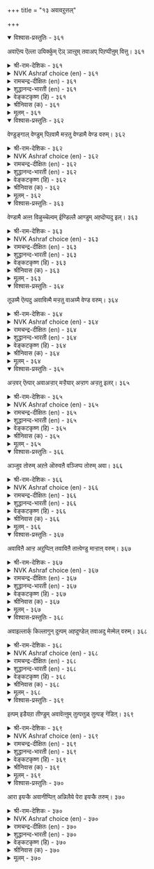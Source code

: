 +++
title = "१३ अवावऱुत्तल्"

+++


<details open><summary>विश्वास-प्रस्तुतिः - ३६१</summary>

अवाऎऩ्प ऎल्ला उयिर्क्कुम् ऎञ् ञाऩ्ऱुम्
तवाअप् पिऱप्पीऩुम् वित्तु। ३६१
</details>

<details><summary>श्री-राम-देशिकः - ३६१</summary>

अनुस्यूतं प्रवृत्तस्य सर्वदा सर्वजन्तुषु ।  
संसारमय दुःखस्य बीजमाशेत्युदीर्यते ॥ ३६१॥
</details>

<details><summary>NVK Ashraf choice (en) - ३६१</summary>

०३६१
Desire, they say, is the seed of ceaseless birth
For all things living at all times.
(P.S. Sundaram)
</details>

<details><summary>रामचन्द्र-दीक्षितः (en) - ३६१</summary>

361\. 'avā' eṉpa-'ellā uyirkkum, eñ ñāṉṟum,  
tavāap piṟappu īṉum vittu'.

361\. The learned say desire is the eternal seed of life.  
</details>

<details><summary>शुद्धानन्द-भारती (en) - ३६१</summary>

1\. அவாஎன்ப எல்லா உயிர்க்கும் எஞ்ஞான்றும்  
தவாஅப் பிறப்பீனும் வித்து.  
Desire to all, always is seed  
From which ceaseless births proceed.        361  
</details>

<details><summary>वेङ्कटकृष्ण (हि) - ३६१</summary>

361
सर्व जीव को सर्वदा, तृष्णा-बीज अचूक ।  
पैदा करता है वही, जन्म-मरण की हूक ॥
</details>

<details><summary>श्रीनिवास (क) - ३६१</summary>

361. ऎल्ला जीविगळिगू ऎल्ल कालगळल्लियू तप्पदॆ उण्टागुत्तिरुव हुट्टिन व्यर्थगळिगॆल्ल आसॆये बीजवॆन्दु ज्ञानिगळु
हेळुवरु.

</details>

<details><summary>मूलम् - ३६१</summary>

अवाऎऩ्प ऎल्ला उयिर्क्कुम् ऎञ् ञाऩ्ऱुम्
तवाअप् पिऱप्पीऩुम् वित्तु। ३६१
</details>

<details open><summary>विश्वास-प्रस्तुतिः - ३६२</summary>

वेण्डुङ्गाल् वेण्डुम् पिऱवामै मऱ्ऱतु
वेण्डामै वेण्ड वरुम्। ३६२
</details>

<details><summary>श्री-राम-देशिकः - ३६२</summary>

लभ्यतां जन्मराहित्यं लब्धव्यं किञ्चिदस्ति चेत् ।  
तदपि प्राप्यते सर्व वस्तुनैराश्य बुद्धितः ॥ ३६२॥
</details>

<details><summary>NVK Ashraf choice (en) - ३६२</summary>

०३६२
Must you desire, desire freedom from birth.
That comes only by desiring desirelessness.
(Satguru Subramuniyaswami)
</details>

<details><summary>रामचन्द्र-दीक्षितः (en) - ३६२</summary>

362\. vēṇṭuṅkāl, vēṇṭum piṟavāmai; maṟṟu atu  
vēṇṭāmai vēṇṭa, varum.

362\. Do you long for anything? Long for not being born again; this you can achieve if you cease your desires.  
</details>

<details><summary>शुद्धानन्द-भारती (en) - ३६२</summary>

2\. வேண்டுங்கால் வேண்டும் பிறவாமை மற்றது  
வேண்டாமை வேண்ட வரும்.  
If long thou must, long for non-birth  
It comes by longing no more for earth.        362  
</details>

<details><summary>वेङ्कटकृष्ण (हि) - ३६२</summary>

362
जन्म-नाश की चाह हो, यदि होनी है चाह ।  
चाह-नाश की चाह से, पूरी हो वह चाह ॥
</details>

<details><summary>श्रीनिवास (क) - ३६२</summary>

362. ऒब्बनु बयसुवुदारॆ, हुट्टिल्लद स्थितियन्नु बयसबेकु; आशॆगळन्नु हरिदुकॊळ्ळुवुदरिन्द अदु लभ्यवागुवुदु.

</details>

<details><summary>मूलम् - ३६२</summary>

वेण्डुङ्गाल् वेण्डुम् पिऱवामै मऱ्ऱतु
वेण्डामै वेण्ड वरुम्। ३६२
</details>

<details open><summary>विश्वास-प्रस्तुतिः - ३६३</summary>

वेण्डामै अऩ्ऩ विऴुच्चॆल्वम् ईण्डिल्लै
आण्डुम् अह्दॊप्पदु इल्। ३६३
</details>

<details><summary>श्री-राम-देशिकः - ३६३</summary>

निराशासदृशं श्रेष्ठं वित्तं नास्रि जगत्तले ।  
लोकान्तरेऽपि तत्तुल्यं वस्तु लब्धुं न शक्र्यते ॥ ३६३॥
</details>

<details><summary>NVK Ashraf choice (en) - ३६३</summary>

०३६३
No greater fortune here than not to yearn, 
And none to excel it hereafter too!
(P.S. Sundaram)
</details>

<details><summary>रामचन्द्र-दीक्षितः (en) - ३६३</summary>

363\. vēṇṭāmai aṉṉa viḻuc celvam īṇṭu illai;  
yāṇṭum aḵtu oppatu il.

363\. There is no greater possession than freedom from desire either here or in the world beyond.  
</details>

<details><summary>शुद्धानन्द-भारती (en) - ३६३</summary>

3\. வேண்டாமை அன்ன விழுச்செல்வம் ஈண்டில்லை  
யாண்டும் அஃதொப்பது இல்.  
No such wealth is here and there  
As peerless wealth of non-desire.        363  
</details>

<details><summary>वेङ्कटकृष्ण (हि) - ३६३</summary>

363
तृष्णा-त्याग सदृश नहीं, यहाँ श्रेष्ठ धन-धाम ।  
स्वर्ग-धाम में भी नहीं, उसके सम धन-धाम ॥
</details>

<details><summary>श्रीनिवास (क) - ३६३</summary>

363. आशॆयन्नु हरिदुकॊळ्ळुवुदक्किन्त अमूल्यवाद सिरि ई लोकदल्लि इल्ल; बेरॆ ऎल्लू (पर लोकदल्लियू) अदक्कॆ
ऎणियादुदु इल्ल.

</details>

<details><summary>मूलम् - ३६३</summary>

वेण्डामै अऩ्ऩ विऴुच्चॆल्वम् ईण्डिल्लै
आण्डुम् अह्दॊप्पदु इल्। ३६३
</details>

<details open><summary>विश्वास-प्रस्तुतिः - ३६४</summary>

तूउय्मै ऎऩ्पदु अवाविऩ्मै मऱ्ऱतु
वाअय्मै वेण्ड वरुम्। ३६४
</details>

<details><summary>श्री-राम-देशिकः - ३६४</summary>

आशाविरहितावस्था मोक्ष इत्युच्यते बुधैः ।  
अवस्था सापि तत्त्वस्य ब्रह्मणो भजनाद्भवेत् ॥ ३६४॥
</details>

<details><summary>NVK Ashraf choice (en) - ३६४</summary>

०३६४
Purity is freedom from yearning
And that comes of seeking Truth. *
(P.S. Sundaram)
</details>

<details><summary>रामचन्द्र-दीक्षितः (en) - ३६४</summary>

364\. tūuymai eṉpatu avā iṉmai; maṟṟu atu  
vā aymai vēṇṭa, varum.

364\. What is purity of mind but absence of desire? It will follow if one burns for truth.  
</details>

<details><summary>शुद्धानन्द-भारती (en) - ३६४</summary>

4\. தூஉய்மை என்பது அவாவின்மை மற்றது  
வாஅய்மை வேண்ட வரும்  
To nothing crave is purity  
That is the fruit of verity.        364  
</details>

<details><summary>वेङ्कटकृष्ण (हि) - ३६४</summary>

364
चाह गई तो है वही, पवित्रता या मुक्ति ।  
करो सत्य की चाह तो, होगी चाह-विमुक्ति ॥
</details>

<details><summary>श्रीनिवास (क) - ३६४</summary>

364. (मनः) शुद्धि ऎन्दु करॆयल्पडुवुदु आशॆ इल्लद नॆलॆये; आशॆ हरिद सित्थियु परमार्थवन्नु बेडूवुदरिन्द
उण्टागुवुदु.

</details>

<details><summary>मूलम् - ३६४</summary>

तूउय्मै ऎऩ्पदु अवाविऩ्मै मऱ्ऱतु
वाअय्मै वेण्ड वरुम्। ३६४
</details>

<details open><summary>विश्वास-प्रस्तुतिः - ३६५</summary>

अऱ्ऱवर् ऎऩ्पार् अवाअऱ्ऱार् मऱ्ऱैयार्
अऱ्ऱाग अऱ्ऱतु इलर्। ३६५
</details>

<details><summary>श्री-राम-देशिकः - ३६५</summary>

ते जन्मरहिता ज्ञेया ये निराशास्तु सर्वतः ।  
आशायुतानां निःशेषं बन्धमुक्तिर्न जायते ॥ ३६५॥
</details>

<details><summary>NVK Ashraf choice (en) - ३६५</summary>

०३६५
Those are free who are free of yearning.
Others, of all else free, remain un-free. *
(P.S. Sundaram)
</details>

<details><summary>रामचन्द्र-दीक्षितः (en) - ३६५</summary>

365\. aṟṟavar eṉpār avā aṟṟār; maṟṟaiyār  
aṟṟu āka aṟṟatu ilar.

365\. Only those who have renounced are free; others are not.  
</details>

<details><summary>शुद्धानन्द-भारती (en) - ३६५</summary>

5\. அற்றவர் என்பார் அவாஅற்றார் மற்றையார்  
அற்றாக அற்றது இலர்  
The free are those who desire not  
The rest not free in bonds are caught.        365  
</details>

<details><summary>वेङ्कटकृष्ण (हि) - ३६५</summary>

365
कहलाते वे मुक्त हैं, जो हैं तृष्णा-मुक्त ।  
सब प्रकार से, अन्य सब, उतने नहीं विमुक्त ॥
</details>

<details><summary>श्रीनिवास (क) - ३६५</summary>

365. आशॆयन्नु हरिदुकॊण्डवरे हुट्टु सावुगळ बन्धनदिन्द मुक्तरादवरु; उळिदवरु आ रीति मुक्तरल्ल.

</details>

<details><summary>मूलम् - ३६५</summary>

अऱ्ऱवर् ऎऩ्पार् अवाअऱ्ऱार् मऱ्ऱैयार्
अऱ्ऱाग अऱ्ऱतु इलर्। ३६५
</details>

<details open><summary>विश्वास-प्रस्तुतिः - ३६६</summary>

अञ्जुव तोरुम् अऱऩे ऒरुवऩै
वञ्जिप्प तोरुम् अवा। ३६६
</details>

<details><summary>श्री-राम-देशिकः - ३६६</summary>

आशा समयमालक्ष्य पातयेत् जन्मबन्धने ।  
निराशारक्षणं तस्माच्छ्रेष्ठो धर्मः प्रगीयते ॥ ३६६॥
</details>

<details><summary>NVK Ashraf choice (en) - ३६६</summary>

०३६६
If you love virtue, flee from desire;
For desire is a great betrayer.
(V.V.S. Aiyar), (P.S. Sundaram)
</details>

<details><summary>रामचन्द्र-दीक्षितः (en) - ३६६</summary>

366\. añcuvatu ōrum aṟaṉē; oruvaṉai  
vañcippatu ōrum avā.

366\. It is desire that seduces men into sin; Asceticism dreads desires.  
</details>

<details><summary>शुद्धानन्द-भारती (en) - ३६६</summary>

6\. அஞ்சுவ தோரும் அறனே ஒருவனை  
வஞ்சிப்ப தோரும் அவா  
Dread desire; Virtue is there  
To every soul desire is snare!        366  
</details>

<details><summary>वेङ्कटकृष्ण (हि) - ३६६</summary>

366
तृष्णा से डरते बचे, है यह धर्म महान ।  
न तो फँसाये जाल में, पा कर असावधान ॥
</details>

<details><summary>श्रीनिवास (क) - ३६६</summary>

366. आसॆगॆ अञ्जि बाळुवुदे धर्म; (स्वल्प ऎच्चर तप्पिदरू साकु) अदु ऒब्बनन्नु वञ्चिसि नाश माडुत्तदॆ.

</details>

<details><summary>मूलम् - ३६६</summary>

अञ्जुव तोरुम् अऱऩे ऒरुवऩै
वञ्जिप्प तोरुम् अवा। ३६६
</details>

<details open><summary>विश्वास-प्रस्तुतिः - ३६७</summary>

अवाविऩै आऱ्ऱ अऱुप्पिऩ् तवाविऩै
ताऩ्वेण्डु माऱ्ऱाऩ् वरुम्। ३६७
</details>

<details><summary>श्री-राम-देशिकः - ३६७</summary>

सर्वशाविजये प्राप्ते कायशोषण मन्तरा ।  
लभ्यते जन्मराहित्यं सर्वो धर्मः कृतो भवेत् ॥ ३६७॥
</details>

<details><summary>NVK Ashraf choice (en) - ३६७</summary>

०३६७
When all deeds of desire are uprooted,
Liberation comes as and when desired.
(N.V.K. Ashraf)
</details>

<details><summary>रामचन्द्र-दीक्षितः (en) - ३६७</summary>

367\. avāviṉai āṟṟa aṟuppiṉ, tavā viṉai  
tāṉvēṇṭum āṟṟāṉ varum.

367\. The desired path of virtue is open to one who kills desire.  
</details>

<details><summary>शुद्धानन्द-भारती (en) - ३६७</summary>

7\. அவாவினை ஆற்ற அறுப்பின் தவாவினை  
தான்வேண்டு மாற்றான் வரும்  
Destroy desire; deliverance  
Comes as much as you aspire hence.        367  
</details>

<details><summary>वेङ्कटकृष्ण (हि) - ३६७</summary>

367
तृष्णा को यदि कर दिया, पूरा नष्ट समूल ।  
धर्म-कर्म सब आ मिले, इच्छा के अनुकूल ॥
</details>

<details><summary>श्रीनिवास (क) - ३६७</summary>

367. ऒब्बनु तन्न आशॆयन्नु सम्पूर्ण कत्तरिसिकॊण्डरॆ, ऒळ्ळॆयदुण्टु माडुव अविनाशिकर्मवु (मुक्तिगॆ कारणवागुव
कर्मवु) तानु बयसिद दारियल्लि ऒदगुत्तदॆ.

</details>

<details><summary>मूलम् - ३६७</summary>

अवाविऩै आऱ्ऱ अऱुप्पिऩ् तवाविऩै
ताऩ्वेण्डु माऱ्ऱाऩ् वरुम्। ३६७
</details>

<details open><summary>विश्वास-प्रस्तुतिः - ३६८</summary>

अवाइल्लार्क् किल्लागुन् दुऩ्पम् अह्दुण्डेल्
तवाअदु मेऩ्मेल् वरुम्। ३६८
</details>

<details><summary>श्री-राम-देशिकः - ३६८</summary>

निराशानां कुतो दुःखम्, आशापाशवशात्मनाम् ।  
उपर्युपरि दुःखानि समयान्ति निरर्गेलम् ॥ ३६८॥
</details>

<details><summary>NVK Ashraf choice (en) - ३६८</summary>

०३६८
Where there is no desire, there is no sorrow.
Where there is, it comes over and above.
(N.V.K. Ashraf)
</details>

<details><summary>रामचन्द्र-दीक्षितः (en) - ३६८</summary>

368\. avā illārkku illākum tuṉpam; aḵtu uṇṭēl,  
tavāatu mēṉmēl varum.

368\. There is no sorrow for those who are free from desire. Endless sorrows befall men with desire.  
</details>

<details><summary>शुद्धानन्द-भारती (en) - ३६८</summary>

8\. அவாஇல்லார்க் கில்லாகுந் துன்பம் அஃதுண்டேல்  
தவாஅது மேன்மேல் வரும்.  
Desire extinct no sorrow-taints  
Grief comes on grief where it pretends.        368  
</details>

<details><summary>वेङ्कटकृष्ण (हि) - ३६८</summary>

368
तृष्णा-त्यागी को कभी, होगा ही नहिं दुःख ।  
तृष्णा के वश यदि पड़े,  होगा दुःख पर दुःख ॥
</details>

<details><summary>श्रीनिवास (क) - ३६८</summary>

368. आशॆ इल्लदवरिगॆ दुःखगळु इल्लवागुवुवु; आधॆ इद्दरॆ आ दुःखगळु बिडदॆ मेलॆ मेलॆ बरुत्तवॆ.

</details>

<details><summary>मूलम् - ३६८</summary>

अवाइल्लार्क् किल्लागुन् दुऩ्पम् अह्दुण्डेल्
तवाअदु मेऩ्मेल् वरुम्। ३६८
</details>

<details open><summary>विश्वास-प्रस्तुतिः - ३६९</summary>

इऩ्पम् इडैयऱा तीण्डुम् अवावॆऩ्ऩुम्
तुऩ्पत्तुळ् तुऩ्पङ् गॆडिऩ्। ३६९
</details>

<details><summary>श्री-राम-देशिकः - ३६९</summary>

दुःखेषु परमं दुःखमाशादुःखं विमुञ्चतः ।  
न परं ब्रह्मणो लोके, सुखमत्रापि शाश्वतम् ॥ ३६९॥
</details>

<details><summary>NVK Ashraf choice (en) - ३६९</summary>

०३६९
When the misery of miseries called desire ends,
The result is never-ending joy.
(N.V.K. Ashraf)
</details>

<details><summary>रामचन्द्र-दीक्षितः (en) - ३६९</summary>

369\. iṉpam iṭaiyaṟātu, īṇṭum-avā eṉṉum  
tuṉpattuḷ tuṉpam keṭiṉ.

369\. There is an eternal flow of life’s happiness when desire, the evil of ail evils, dies out.  
</details>

<details><summary>शुद्धानन्द-भारती (en) - ३६९</summary>

9\. இன்பம் இடையறா தீண்டும் அவாவென்னும்  
துன்பத்துள் துன்பம் கெடின்.  
Desire, the woe of woes destroy  
Joy of joys here you enjoy.        369  
</details>

<details><summary>वेङ्कटकृष्ण (हि) - ३६९</summary>

369
तृष्णा का यदि नाश हो, जो है दुःख कराल ।  
इस जीवन में भी मनुज, पावे सुख चिरकाल ॥
</details>

<details><summary>श्रीनिवास (क) - ३६९</summary>

369. आशॆयॆन्नुवुदु दुःखगळल्ले मिगिलाद दुःख; अदु नाशवादरॆ ई लोकदल्लॆ सुखवु निरन्तरवागि लभ्यवागुवुदु.

</details>

<details><summary>मूलम् - ३६९</summary>

इऩ्पम् इडैयऱा तीण्डुम् अवावॆऩ्ऩुम्
तुऩ्पत्तुळ् तुऩ्पङ् गॆडिऩ्। ३६९
</details>

<details open><summary>विश्वास-प्रस्तुतिः - ३७०</summary>

आरा इयऱ्कै अवानीप्पिऩ् अन्निलैये
पेरा इयऱ्कै तरुम्। ३७०
</details>

<details><summary>श्री-राम-देशिकः - ३७०</summary>

सदा दवीयसीमाशां यो वै जयति सर्वदा ।  
निर्विकारां तथा नित्यं मुक्तिं सद्यः स विन्दति ॥ ३७०॥
</details>

<details><summary>NVK Ashraf choice (en) - ३७०</summary>

०३७०
The state of eternal bliss will result
When desire that is insatiable is conquered.
(K. Krishnaswamy & Vijaya Ramkumar)
</details>

<details><summary>रामचन्द्र-दीक्षितः (en) - ३७०</summary>

370\. ārā iyaṟkai avā nīppiṉ, an nilaiyē  
pērā iyaṟkai tarum.

370\. Give up your insatiable longings; you will be conferring on yourself an eternal life.
</details>

<details><summary>शुद्धानन्द-भारती (en) - ३७०</summary>

10\. ஆரா இயற்கை அவாநீப்பின் அந்நிலையே  
பேரா இயற்கை தரும்.  
Off with desire insatiate  
You gain the native blissful state.        370  
</details>

<details><summary>वेङ्कटकृष्ण (हि) - ३७०</summary>

370
तृष्णा को त्यागो अगर, जिसकी कभी न तुष्टि ।  
वही दशा दे मुक्ति जो, रही सदा सन्तुष्टि ॥
</details>

<details><summary>श्रीनिवास (क) - ३७०</summary>

370. आरद (तणियद) स्वभाववुळ्ळ आशॆयन्नु नीगिदरॆ, अदरिन्दले, मार्पडद (शाश्वत) सुखवु बाळिनल्लि लभ्यवागुवुदु.
</details>

<details><summary>मूलम् - ३७०</summary>

आरा इयऱ्कै अवानीप्पिऩ् अन्निलैये
पेरा इयऱ्कै तरुम्। ३७०
</details>

